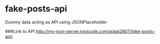 # fake-posts-api
Dummy data acting as API using JSONPlaceholder


###Link to API
http://my-json-server.typicode.com/ajajaj2807/fake-posts-api/
